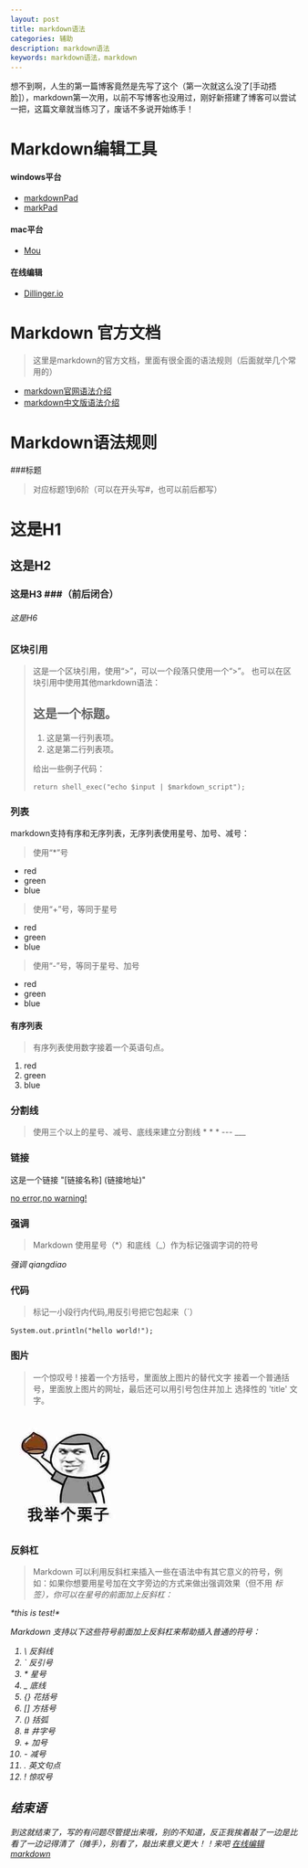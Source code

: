 ```yaml
---
layout: post
title: markdown语法
categories: 辅助
description: markdown语法
keywords: markdown语法，markdown
---
```

想不到啊，人生的第一篇博客竟然是先写了这个（第一次就这么没了[手动捂脸]），markdown第一次用，以前不写博客也没用过，刚好新搭建了博客可以尝试一把，这篇文章就当练习了，废话不多说开始练手！
# Markdown编辑工具
#### windows平台
   - [markdownPad](http://markdownpad.com/)
   - [markPad](http://code52.org/DownmarkerWPF/)
#### mac平台
   - [Mou](http://25.io/mou/)
#### 在线编辑
   - [Dillinger.io](http://dillinger.io/)

# Markdown 官方文档
   > 这里是markdown的官方文档，里面有很全面的语法规则（后面就举几个常用的）

- [markdown官网语法介绍](https://daringfireball.net/projects/markdown/syntax)
- [markdown中文版语法介绍](http://wowubuntu.com/markdown/)

# Markdown语法规则
###标题
> 对应标题1到6阶（可以在开头写#，也可以前后都写）
  
  # 这是H1
  ## 这是H2
  ### 这是H3 ###（前后闭合）
  ###### 这是H6
  
### 区块引用
> 这是一个区块引用，使用“>”，可以一个段落只使用一个“>”。
也可以在区块引用中使用其他markdown语法：
> ## 这是一个标题。
> 
> 1.   这是第一行列表项。
> 2.   这是第二行列表项。
> 
> 给出一些例子代码：
> 
>     return shell_exec("echo $input | $markdown_script");

### 列表

markdown支持有序和无序列表，无序列表使用星号、加号、减号：

> 使用“*”号

* red
* green
* blue

> 使用“+”号，等同于星号

+ red
+ green
+ blue

> 使用“-”号，等同于星号、加号

- red
- green
- blue

#### 有序列表

> 有序列表使用数字接着一个英语句点。

1. red
2. green
3. blue


### 分割线

>使用三个以上的星号、减号、底线来建立分割线
    * * *
    ---
    ___
    
### 链接
这是一个链接 "[链接名称] (链接地址)"

[no error,no warning!](https://handexing.github.io/)

### 强调

> Markdown 使用星号（*）和底线（_）作为标记强调字词的符号

*强调*
_qiangdiao_

### 代码
> 标记一小段行内代码,用反引号把它包起来（`）

``System.out.println("hello world!");``

### 图片
> 一个惊叹号 !
接着一个方括号，里面放上图片的替代文字
接着一个普通括号，里面放上图片的网址，最后还可以用引号包住并加上 选择性的 'title' 文字。

![这是图片](/images/posts/123.jpg)

### 反斜杠

> Markdown 可以利用反斜杠来插入一些在语法中有其它意义的符号，例如：如果你想要用星号加在文字旁边的方式来做出强调效果（但不用 <em> 标签），你可以在星号的前面加上反斜杠：

\*this is test!\*

*Markdown 支持以下这些符号前面加上反斜杠来帮助插入普通的符号：*

1. \   反斜线
2. `   反引号
3. \*   星号
4. _   底线
5. {}  花括号
6. []  方括号
7. ()  括弧
8. \#   井字号
9. \+   加号
10. \-   减号
11. .   英文句点
12. !   惊叹号

## 结束语

到这就结束了，写的有问题尽管提出来哦，别的不知道，反正我挨着敲了一边是比看了一边记得清了（摊手），别看了，敲出来意义更大！！来吧 [在线编辑markdown](http://dillinger.io/)
